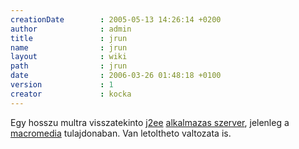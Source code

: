 ```yaml
---
creationDate        : 2005-05-13 14:26:14 +0200 
author              : admin 
title               : jrun 
name                : jrun 
layout              : wiki 
path                : jrun 
date                : 2006-03-26 01:48:18 +0100 
version             : 1 
creator             : kocka 
---
```

Egy hosszu multra visszatekinto [j2ee](j2ee.html) [alkalmazas szerver](Alkalmazas%20Szerver.html), jelenleg a [macromedia](http://www.macromedia.com/) tulajdonaban. Van letoltheto valtozata is.
